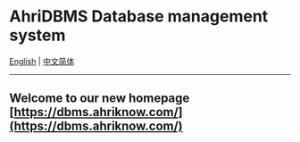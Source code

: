 # AhriDBMS Database management system

[English](.) | [中文简体](./README.md)

----
Welcome to our new homepage [https://dbms.ahriknow.com/](https://dbms.ahriknow.com/)
----
